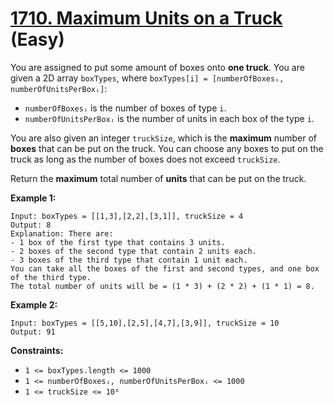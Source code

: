 # [1710. Maximum Units on a Truck][link] (Easy)

[link]: https://leetcode.com/problems/maximum-units-on-a-truck/

You are assigned to put some amount of boxes onto **one truck**. You are given a 2D array
`boxTypes`, where `boxTypes[i] = [numberOfBoxesᵢ, numberOfUnitsPerBoxᵢ]`:

- `numberOfBoxesᵢ` is the number of boxes of type `i`.
- `numberOfUnitsPerBoxᵢ` is the number of units in each box of the type `i`.

You are also given an integer `truckSize`, which is the **maximum** number of **boxes** that can be
put on the truck. You can choose any boxes to put on the truck as long as the number of boxes does
not exceed `truckSize`.

Return the **maximum** total number of **units** that can be put on the truck.

**Example 1:**

```
Input: boxTypes = [[1,3],[2,2],[3,1]], truckSize = 4
Output: 8
Explanation: There are:
- 1 box of the first type that contains 3 units.
- 2 boxes of the second type that contain 2 units each.
- 3 boxes of the third type that contain 1 unit each.
You can take all the boxes of the first and second types, and one box of the third type.
The total number of units will be = (1 * 3) + (2 * 2) + (1 * 1) = 8.
```

**Example 2:**

```
Input: boxTypes = [[5,10],[2,5],[4,7],[3,9]], truckSize = 10
Output: 91
```

**Constraints:**

- `1 <= boxTypes.length <= 1000`
- `1 <= numberOfBoxesᵢ, numberOfUnitsPerBoxᵢ <= 1000`
- `1 <= truckSize <= 10⁶`
